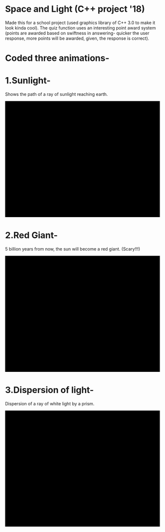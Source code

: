 # Space and Light (C++ project '18)
Made this for a school project (used graphics library of C++ 3.0 to make it look kinda cool).
The quiz function uses an interesting point award system (points are awarded based on swiftness in answering- quicker the user response, more points will be awarded, given, the response is correct).

# Coded three animations-

# 1.Sunlight-
Shows the path of a ray of sunlight reaching earth.

![Preview](Demo/sunlight.gif)

# 2.Red Giant-
5 billion years from now, the sun will become a red giant. (Scary!!!)

![Preview](Demo/redgiant.gif)

# 3.Dispersion of light-
Dispersion of a ray of white light by a prism.

![Preview](Demo/dispersion.gif)





